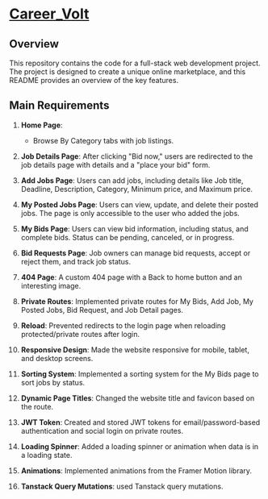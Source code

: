# [Career_Volt](https://careervolt-f325b.web.app/)

## Overview

This repository contains the code for a full-stack web development project. The project is designed to create a unique online marketplace, and this README provides an overview of the key features.

## Main Requirements

1. **Home Page**:

   - Browse By Category tabs with job listings.

2. **Job Details Page**: After clicking "Bid now," users are redirected to the job details page with details and a "place your bid" form.

3. **Add Jobs Page**: Users can add jobs, including details like Job title, Deadline, Description, Category, Minimum price, and Maximum price.

4. **My Posted Jobs Page**: Users can view, update, and delete their posted jobs. The page is only accessible to the user who added the jobs.

5. **My Bids Page**: Users can view bid information, including status, and complete bids. Status can be pending, canceled, or in progress.

6. **Bid Requests Page**: Job owners can manage bid requests, accept or reject them, and track job status.

7. **404 Page**: A custom 404 page with a Back to home button and an interesting image.

8. **Private Routes**: Implemented private routes for My Bids, Add Job, My Posted Jobs, Bid Request, and Job Detail pages.

9. **Reload**: Prevented redirects to the login page when reloading protected/private routes after login.

10. **Responsive Design**: Made the website responsive for mobile, tablet, and desktop screens.

11. **Sorting System**: Implemented a sorting system for the My Bids page to sort jobs by status.

12. **Dynamic Page Titles**: Changed the website title and favicon based on the route.

13. **JWT Token**: Created and stored JWT tokens for email/password-based authentication and social login on private routes.

14. **Loading Spinner**: Added a loading spinner or animation when data is in a loading state.

15. **Animations**: Implemented animations from the Framer Motion library.

16. **Tanstack Query Mutations**: used Tanstack query mutations.
